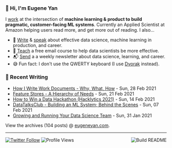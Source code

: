 ### 👋 Hi, I'm Eugene Yan

I [work](https://eugeneyan.com/about/) at the intersection of **machine learning & product to build pragmatic, customer-facing ML systems**. Currently an Applied Scientist at Amazon helping users read more, and get more out of reading. I also...

- 📝 [Write](https://eugeneyan.com/writing/) & [speak](https://eugeneyan.com/speaking/) about effective data science, machine learning in production, and career.
- 🧠 [Teach](https://eugeneyan.com/resources/) a free email course to help data scientists be more effective.
- 📬 [Send](https://eugeneyan.com/subscribe/) a a weekly newsletter about data science, learning, and career.
- 😅 Fun fact: I don't use the QWERTY keyboard (I use [Dvorak](https://en.wikipedia.org/wiki/Dvorak_keyboard_layout) instead).

### 📝 Recent Writing

<!-- writing starts -->
* [How I Write Work Documents - Why, What, How](https://eugeneyan.com//writing/writing-docs-why-what-how/) - Sun, 28 Feb 2021
* [Feature Stores - A Hierarchy of Needs](https://eugeneyan.com//writing/feature-stores/) - Sun, 21 Feb 2021
* [How to Win a Data Hackathon (Hacklytics 2021)](https://eugeneyan.com//writing/how-to-win-data-hackathon/) - Sun, 14 Feb 2021
* [DataTalksClub - Building an ML System; Behind the Scenes](https://eugeneyan.com//writing/machine-learning-in-healthcare/) - Sun, 07 Feb 2021
* [Growing and Running Your Data Science Team](https://eugeneyan.com//writing/data-science-teams/) - Sun, 31 Jan 2021
<!-- writing ends -->

View the archives (<!-- writing_count starts -->104<!-- writing_count ends --> posts) @ [eugeneyan.com](https://eugeneyan.com).

---
[![Twitter Follow](https://img.shields.io/twitter/follow/eugeneyan?label=Follow&style=social)](https://twitter.com/eugeneyan) ![Profile Views](https://gpvc.arturio.dev/eugeneyan)<a href="https://github.com/eugeneyan/eugeneyan/actions"><img src="https://github.com/eugeneyan/eugeneyan/workflows/Build%20README/badge.svg?branch=master" align="right" alt="Build README"></a>
